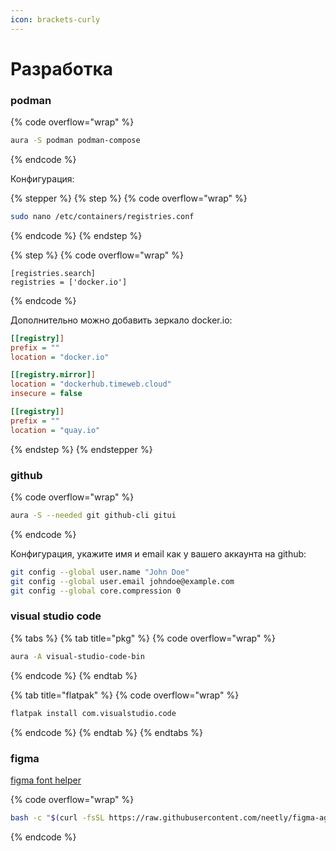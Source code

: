 ```yaml
---
icon: brackets-curly
---
```


# Разработка

### podman

{% code overflow="wrap" %}
```bash
aura -S podman podman-compose
```
{% endcode %}

Конфигурация:

{% stepper %}
{% step %}
{% code overflow="wrap" %}
```bash
sudo nano /etc/containers/registries.conf
```
{% endcode %}
{% endstep %}

{% step %}
{% code overflow="wrap" %}
```editorconfig
[registries.search]
registries = ['docker.io']
```
{% endcode %}

Дополнительно можно добавить зеркало docker.io:

```ini
[[registry]]
prefix = ""
location = "docker.io"

[[registry.mirror]]
location = "dockerhub.timeweb.cloud"
insecure = false

[[registry]]
prefix = ""
location = "quay.io"
```
{% endstep %}
{% endstepper %}



### github

{% code overflow="wrap" %}
```bash
aura -S --needed git github-cli gitui
```
{% endcode %}

Конфигурация, укажите имя и email как у вашего аккаунта на github:

```bash
git config --global user.name "John Doe"
git config --global user.email johndoe@example.com
git config --global core.compression 0
```



### visual studio code

{% tabs %}
{% tab title="pkg" %}
{% code overflow="wrap" %}
```bash
aura -A visual-studio-code-bin
```
{% endcode %}
{% endtab %}

{% tab title="flatpak" %}
{% code overflow="wrap" %}
```bash
flatpak install com.visualstudio.code
```
{% endcode %}
{% endtab %}
{% endtabs %}



### figma

[figma font helper](https://github.com/neetly/figma-agent-linux)

{% code overflow="wrap" %}
```bash
bash -c "$(curl -fsSL https://raw.githubusercontent.com/neetly/figma-agent-linux/main/scripts/install.sh)"
```
{% endcode %}
